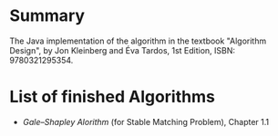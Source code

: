 # Summary
The Java implementation of the algorithm in the textbook "Algorithm Design", by Jon Kleinberg and Éva Tardos, 1st Edition, ISBN: 9780321295354.

# List of finished Algorithms
* *Gale–Shapley Alorithm* (for Stable Matching Problem), Chapter 1.1
